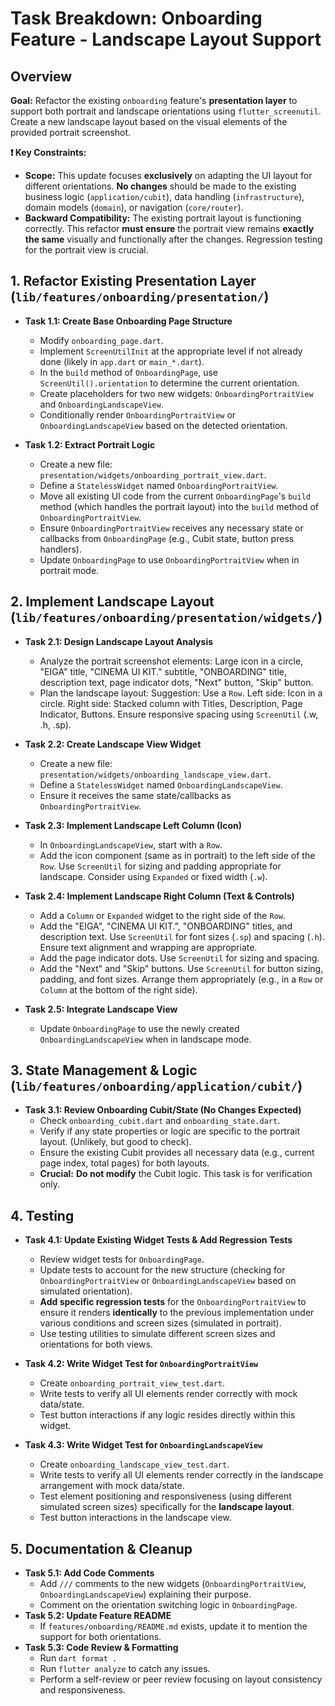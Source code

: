 # Task Breakdown: Onboarding Feature - Landscape Layout Support

## Overview
**Goal:** Refactor the existing `onboarding` feature's **presentation layer** to support both portrait and landscape orientations using `flutter_screenutil`. Create a new landscape layout based on the visual elements of the provided portrait screenshot.

**❗ Key Constraints:**
-   **Scope:** This update focuses **exclusively** on adapting the UI layout for different orientations. **No changes** should be made to the existing business logic (`application/cubit`), data handling (`infrastructure`), domain models (`domain`), or navigation (`core/router`).
-   **Backward Compatibility:** The existing portrait layout is functioning correctly. This refactor **must ensure** the portrait view remains **exactly the same** visually and functionally after the changes. Regression testing for the portrait view is crucial.

## 1. Refactor Existing Presentation Layer (`lib/features/onboarding/presentation/`)

-   **Task 1.1: Create Base Onboarding Page Structure**
    -   Modify `onboarding_page.dart`.
    -   Implement `ScreenUtilInit` at the appropriate level if not already done (likely in `app.dart` or `main_*.dart`).
    -   In the `build` method of `OnboardingPage`, use `ScreenUtil().orientation` to determine the current orientation.
    -   Create placeholders for two new widgets: `OnboardingPortraitView` and `OnboardingLandscapeView`.
    -   Conditionally render `OnboardingPortraitView` or `OnboardingLandscapeView` based on the detected orientation.

-   **Task 1.2: Extract Portrait Logic**
    -   Create a new file: `presentation/widgets/onboarding_portrait_view.dart`.
    -   Define a `StatelessWidget` named `OnboardingPortraitView`.
    -   Move all existing UI code from the current `OnboardingPage`'s `build` method (which handles the portrait layout) into the `build` method of `OnboardingPortraitView`.
    -   Ensure `OnboardingPortraitView` receives any necessary state or callbacks from `OnboardingPage` (e.g., Cubit state, button press handlers).
    -   Update `OnboardingPage` to use `OnboardingPortraitView` when in portrait mode.

## 2. Implement Landscape Layout (`lib/features/onboarding/presentation/widgets/`)

-   **Task 2.1: Design Landscape Layout Analysis**
    -   Analyze the portrait screenshot elements: Large icon in a circle, "EIGA" title, "CINEMA UI KIT." subtitle, "ONBOARDING" title, description text, page indicator dots, "Next" button, "Skip" button.
    -   Plan the landscape layout: Suggestion: Use a `Row`. Left side: Icon in a circle. Right side: Stacked column with Titles, Description, Page Indicator, Buttons. Ensure responsive spacing using `ScreenUtil` (.w, .h, .sp).

-   **Task 2.2: Create Landscape View Widget**
    -   Create a new file: `presentation/widgets/onboarding_landscape_view.dart`.
    -   Define a `StatelessWidget` named `OnboardingLandscapeView`.
    -   Ensure it receives the same state/callbacks as `OnboardingPortraitView`.

-   **Task 2.3: Implement Landscape Left Column (Icon)**
    -   In `OnboardingLandscapeView`, start with a `Row`.
    -   Add the icon component (same as in portrait) to the left side of the `Row`. Use `ScreenUtil` for sizing and padding appropriate for landscape. Consider using `Expanded` or fixed width (`.w`).

-   **Task 2.4: Implement Landscape Right Column (Text & Controls)**
    -   Add a `Column` or `Expanded` widget to the right side of the `Row`.
    -   Add the "EIGA", "CINEMA UI KIT.", "ONBOARDING" titles, and description text. Use `ScreenUtil` for font sizes (`.sp`) and spacing (`.h`). Ensure text alignment and wrapping are appropriate.
    -   Add the page indicator dots. Use `ScreenUtil` for sizing and spacing.
    -   Add the "Next" and "Skip" buttons. Use `ScreenUtil` for button sizing, padding, and font sizes. Arrange them appropriately (e.g., in a `Row` or `Column` at the bottom of the right side).

-   **Task 2.5: Integrate Landscape View**
    -   Update `OnboardingPage` to use the newly created `OnboardingLandscapeView` when in landscape mode.

## 3. State Management & Logic (`lib/features/onboarding/application/cubit/`)

-   **Task 3.1: Review Onboarding Cubit/State (No Changes Expected)**
    -   Check `onboarding_cubit.dart` and `onboarding_state.dart`.
    -   Verify if any state properties or logic are specific to the portrait layout. (Unlikely, but good to check).
    -   Ensure the existing Cubit provides all necessary data (e.g., current page index, total pages) for both layouts.
    -   **Crucial:** **Do not modify** the Cubit logic. This task is for verification only.

## 4. Testing

-   **Task 4.1: Update Existing Widget Tests & Add Regression Tests**
    -   Review widget tests for `OnboardingPage`.
    -   Update tests to account for the new structure (checking for `OnboardingPortraitView` or `OnboardingLandscapeView` based on simulated orientation).
    -   **Add specific regression tests** for the `OnboardingPortraitView` to ensure it renders **identically** to the previous implementation under various conditions and screen sizes (simulated in portrait).
    -   Use testing utilities to simulate different screen sizes and orientations for both views.

-   **Task 4.2: Write Widget Test for `OnboardingPortraitView`**
    -   Create `onboarding_portrait_view_test.dart`.
    -   Write tests to verify all UI elements render correctly with mock data/state.
    -   Test button interactions if any logic resides directly within this widget.

-   **Task 4.3: Write Widget Test for `OnboardingLandscapeView`**
    -   Create `onboarding_landscape_view_test.dart`.
    -   Write tests to verify all UI elements render correctly in the landscape arrangement with mock data/state.
    -   Test element positioning and responsiveness (using different simulated screen sizes) specifically for the **landscape layout**.
    -   Test button interactions in the landscape view.

## 5. Documentation & Cleanup

-   **Task 5.1: Add Code Comments**
    -   Add `///` comments to the new widgets (`OnboardingPortraitView`, `OnboardingLandscapeView`) explaining their purpose.
    -   Comment on the orientation switching logic in `OnboardingPage`.
-   **Task 5.2: Update Feature README**
    -   If `features/onboarding/README.md` exists, update it to mention the support for both orientations.
-   **Task 5.3: Code Review & Formatting**
    -   Run `dart format .`
    -   Run `flutter analyze` to catch any issues.
    -   Perform a self-review or peer review focusing on layout consistency and responsiveness.